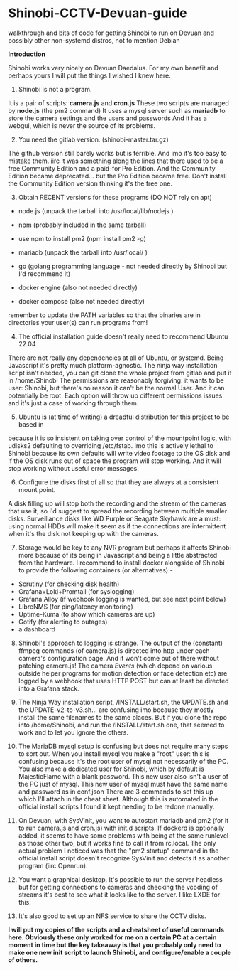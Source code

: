 # Shinobi-CCTV-Devuan-guide
walkthrough and bits of code for getting Shinobi to run on Devuan and possibly other non-systemd distros, not to mention Debian

**Introduction**

Shinobi works very nicely on Devuan Daedalus. For my own benefit and perhaps yours I will put the things I wished I knew here.

1. Shinobi is not a program.
   
It is a pair of scripts: **camera.js** and **cron.js**
These two scripts are managed by **node.js** (the pm2 command)
It uses a mysql server such as **mariadb** to store the camera settings and the users and passwords
And it has a webgui, which is never the source of its problems.

2. You need the gitlab version. (shinobi-master.tar.gz)
   
The github version still barely works but is terrible. And imo it's too easy to mistake them.
iirc it was something along the lines that there used to be a free Community Edition and a paid-for Pro Edition.
And the Community Edition became deprecated... but the Pro Edition became free.
Don't install the Community Edition version thinking it's the free one.


3. Obtain RECENT versions for these programs (DO NOT rely on apt)
   
- node.js (unpack the tarball into /usr/local/lib/nodejs )
- npm (probably included in the same tarball)
- use npm to install pm2 (npm install pm2 -g)
- mariadb (unpack the tarball into /usr/local/ )

- go (golang programming language - not needed directly by Shinobi but I'd recommend it)
- docker engine (also not needed directly)
- docker compose (also not needed directly)

remember to update the PATH variables so that the binaries are in directories your user(s) can run programs from!
  

4. The official installation guide doesn't really need to recommend Ubuntu 22.04
   
There are not really any dependencies at all of Ubuntu, or systemd. Being Javascript it's pretty much platform-agnostic.
The ninja way installation script isn't needed, you can git clone the whole project from gitlab and put it in /home/Shinobi
The permissions are reasonably forgiving: it wants to be user: Shinobi, but there's no reason it can't be the normal User. And it can potentially be root.
Each option will throw up different permissions issues and it's just a case of working through them.

5. Ubuntu is (at time of writing) a dreadful distribution for this project to be based in

because it is so insistent on taking over control of the mountpoint logic, with udisks2 defaulting to overriding /etc/fstab.
imo this is actively lethal to Shinobi because its own defaults will write video footage to the OS disk
and if the OS disk runs out of space the program will stop working. And it will stop working without useful 
error messages.

6. Configure the disks first of all so that they are always at a consistent mount point.

A disk filling up will stop both the recording and the stream of the cameras that use it, so I'd suggest to spread the 
recording between multiple smaller disks. Surveillance disks like WD Purple or Seagate Skyhawk are a must: using normal 
HDDs will make it seem as if the connections are intermittent when it's the disk not keeping up with the cameras.

7. Storage would be key to any NVR program but perhaps it affects Shinobi more because of its being in Javascript
and being a little abstracted from the hardware. I recommend to install docker alongside of Shinobi to provide the following containers
(or alternatives):-

- Scrutiny (for checking disk health)
- Grafana+Loki+Promtail (for syslogging)
- Grafana Alloy (if webhook logging is wanted, but see next point below)
- LibreNMS (for ping/latency monitoring)
- Uptime-Kuma (to show which cameras are up)
- Gotify (for alerting to outages)
- a dashboard

8. Shinobi's approach to logging is strange. The output of the (constant) ffmpeg commands (of camera.js) is directed into http under each camera's configuration page.
And it won't come out of there without patching camera.js! The camera _Events_ (which depend on various outside helper programs for motion detection or face detection etc)
are logged by a webhook that uses HTTP POST but can at least be directed into a Grafana stack.

9. The Ninja Way installation script, /INSTALL/start.sh, the UPDATE.sh and the UPDATE-v2-to-v3.sh... are confusing imo because they mostly install the same filenames to the same places.
But if you clone the repo into /home/Shinobi, and run the /INSTALL/start.sh one, that seemed to work and to let you ignore the others.

10. The MariaDB mysql setup is confusing but does not require many steps to sort out. 
When you install mysql you make a "root" user: this is confusing because it's the root user of mysql not necessarily of the PC.
You also make a dedicated user for Shinobi, which by default is MajesticFlame with a blank password. This new user also isn't a user of the PC just of mysql.
This new user of mysql must have the same name and password as in conf.json
There are 3 commands to set this up which I'll attach in the cheat sheet. Although this is automated in the official install scripts I found it kept needing to be
redone manually.

12. On Devuan, with SysVinit, you want to autostart mariadb and pm2 (for it to run camera.js and cron.js) with init.d scripts. 
If dockerd is optionally added, it seems to have some problems with being at the same runlevel as those other two, but it works fine to call it from rc.local.
The only actual problem I noticed was that the "pm2 startup" command in the official install script doesn't recognize SysVinit and detects it as another program (iirc Openrun).

13. You want a graphical desktop. It's possible to run the server headless but for getting connections to cameras and checking the vcoding of streams it's best to see what it looks like to the server.
I like LXDE for this.

14. It's also good to set up an NFS service to share the CCTV disks.

**I will put my copies of the scripts and a cheatsheet of useful commands here. Obviously these only worked for me on a certain PC at a certain moment in time but the key takeaway is that
you probably only need to make one new init script to launch Shinobi, and configure/enable a couple of others.**

